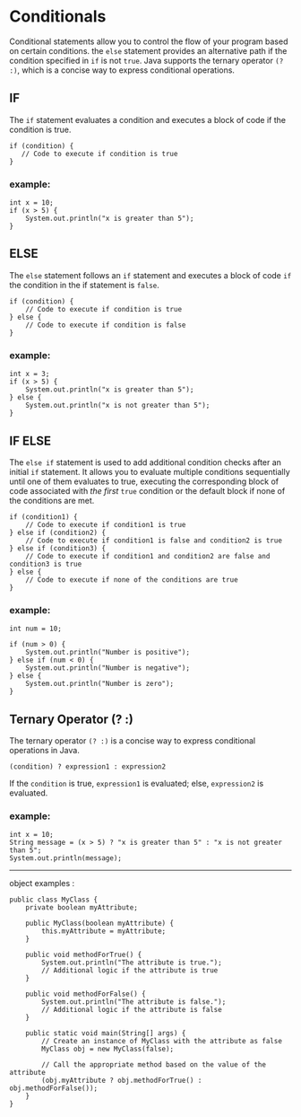 # Conditionals 
 Conditional statements allow you to control the flow of your program based on certain conditions. the `else` statement provides an alternative path if the condition specified in `if` is not `true`. Java supports the ternary operator `(? :)`, which is a concise way to express conditional operations.

 ## IF
 The `if` statement evaluates a condition and executes a block of code if the condition is true.
 ```
 if (condition) {
    // Code to execute if condition is true
}
```
### example:
```
int x = 10;
if (x > 5) {
    System.out.println("x is greater than 5");
}
```

## ELSE
The `else` statement follows an `if` statement and executes a block of code `if` the condition in the if statement is `false`.
```
if (condition) {
    // Code to execute if condition is true
} else {
    // Code to execute if condition is false
}
```
### example:
```
int x = 3;
if (x > 5) {
    System.out.println("x is greater than 5");
} else {
    System.out.println("x is not greater than 5");
}
```

## IF ELSE
The `else if` statement is used to add additional condition checks after an initial `if` statement. It allows you to evaluate multiple conditions sequentially until one of them evaluates to true, executing the corresponding block of code associated with *the first* `true` condition or the default block if none of the conditions are met.

```
if (condition1) {
    // Code to execute if condition1 is true
} else if (condition2) {
    // Code to execute if condition1 is false and condition2 is true
} else if (condition3) {
    // Code to execute if condition1 and condition2 are false and condition3 is true
} else {
    // Code to execute if none of the conditions are true
}
```
### example:
```
int num = 10;

if (num > 0) {
    System.out.println("Number is positive");
} else if (num < 0) {
    System.out.println("Number is negative");
} else {
    System.out.println("Number is zero");
}
```

## Ternary Operator (? :)
The ternary operator `(? :)` is a concise way to express conditional operations in Java.
```
(condition) ? expression1 : expression2
```
If the `condition` is true, `expression1` is evaluated; else, `expression2` is evaluated.

### example:
```
int x = 10;
String message = (x > 5) ? "x is greater than 5" : "x is not greater than 5";
System.out.println(message);
```
---
object examples :
```
public class MyClass {
    private boolean myAttribute;

    public MyClass(boolean myAttribute) {
        this.myAttribute = myAttribute;
    }

    public void methodForTrue() {
        System.out.println("The attribute is true.");
        // Additional logic if the attribute is true
    }

    public void methodForFalse() {
        System.out.println("The attribute is false.");
        // Additional logic if the attribute is false
    }

    public static void main(String[] args) {
        // Create an instance of MyClass with the attribute as false
        MyClass obj = new MyClass(false);

        // Call the appropriate method based on the value of the attribute
        (obj.myAttribute ? obj.methodForTrue() : obj.methodForFalse());
    }
}
```